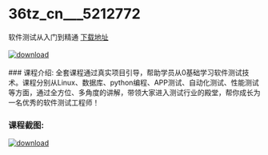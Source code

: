 # 36tz_cn___5212772
软件测试从入门到精通
[下载地址](http://www.36tz.cn/article/5212772 "下载地址")
<br/></br>[![download](http://36tz.cn/muke_img/2020_05_2-22.png "下载地址")](http://www.36tz.cn/article/5212772 "下载地址")
<br/></br>### 课程介绍:
全套课程通过真实项目引导，帮助学员从0基础学习软件测试技术。课程分别从Linux、数据库、python编程、APP测试、自动化测试、性能测试等方面，通过全方位、多角度的讲解，带领大家进入测试行业的殿堂，帮你成长为一名优秀的软件测试工程师！

### 课程截图:
[![download](http://36tz.cn/muke_img/2020_05_1-22.png "下载地址")](http://www.36tz.cn/article/5212772 "下载地址")
